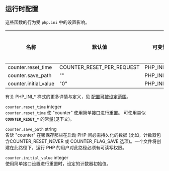 运行时配置
----------

这些函数的行为受 `php.ini` 中的设置影响。

| 名称                   | 默认值                       | 可变性        | 修改日志 |
|------------------------|------------------------------|---------------|----------|
| counter.reset\_time    | COUNTER\_RESET\_PER\_REQUEST | PHP\_INI\_ALL |          |
| counter.save\_path     | ""                           | PHP\_INI\_ALL |          |
| counter.initial\_value | "0"                          | PHP\_INI\_ALL |          |

有关 PHP\_INI\_\* 样式的更多详情与定义，见
<a href="/configuration/changes/modes.html" class="xref">配置可被设定范围</a>。

`counter.reset_time` <span class="type">integer</span>  
<span class="simpara"> `counter.reset_time` 使 "counter"
使用简单接口进行重置。 可使用类似 **`COUNTER_RESET_*`** 的常量(见下文)。
</span>

`counter.save_path` <span class="type">string</span>  
<span class="simpara"> 告诉 "counter" 在哪保存那些在启动 PHP
间必需持久化的数据 (比如，计数器包含COUNTER\_RESET\_NEVER 或
COUNTER\_FLAG\_SAVE 选项)。一个文件将创建在此路径下，运行 PHP
的用户对此路径必须有可读写权限。 </span>

`counter.initial_value` <span class="type">integer</span>  
<span class="simpara"> 使用简单接口设置进行重置时，设定的计数器初始值。
</span>
